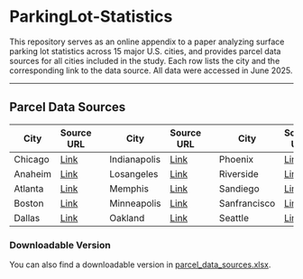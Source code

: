 # ParkingLot-Statistics

This repository serves as an online appendix to a paper analyzing surface parking lot statistics across 15 major U.S. cities, and provides parcel data sources for all cities included in the study. Each row lists the city and the corresponding link to the data source. All data were accessed in June 2025.

---

## Parcel Data Sources


| City | Source URL || City | Source URL || City | Source URL |
|------|-------------|-|------|-------------|-|------|-------------|
| Chicago | [Link](https://geodacenter.github.io/data-and-lab/parcels/) || Indianapolis | [Link](https://data.indy.gov/datasets/IndyGIS::parcels/explore) || Phoenix | [Link](https://www.phoenixopendata.com/dataset/city-parcels) |
| Anaheim | [Link](https://data-anaheim.opendata.arcgis.com/datasets/cdccbb378b044230882d629bad8373b8_59/explore?location=33.833683%2C-117.845550%2C12.35) || Losangeles | [Link](https://data.lacounty.gov/documents/4d67b154ae614d219c58535659128e71/about) || Riverside | [Link](https://rcitgis-countyofriverside.hub.arcgis.com/) |
| Atlanta | [Link](https://dpcd-coaplangis.opendata.arcgis.com/datasets/ee82525ee33b49778055622c3a3cf534_0/explore?location=33.767271%2C-84.420200%2C11.85) || Memphis | [Link](https://koordinates.com/layer/97590-memphis-tennessee-parcels/) || Sandiego | [Link](https://geo.sandag.org/portal/apps/experiencebuilder/experience/?id=parcels) |
| Boston | [Link](https://app01.cityofboston.gov/parcelviewer/) || Minneapolis | [Link](https://gisdata.mn.gov/dataset/us-mn-state-metrogis-plan-regional-parcels) || Sanfrancisco | [Link](https://data.sfgov.org/datasets/san-francisco-parcels) |
| Dallas | [Link](https://www.dallasopendata.com/GIS/Dallas-Parcels/2gd8-ciqm/about_data) || Oakland | [Link](https://data.oaklandca.gov/datasets/oakland-parcels) || Seattle | [Link](https://data-seattlecitygis.opendata.arcgis.com/datasets/parcel-data) |



### Downloadable Version
You can also find a downloadable version in [parcel_data_sources.xlsx](parcel_data_sources.xlsx).
